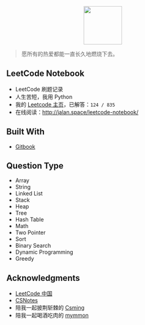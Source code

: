 <p align="center"><img width="100px" src="https://www.easyicon.net/api/resizeApi.php?id=1141865&size=128"></p>

> 愿所有的热爱都能一直长久地燃烧下去。

## LeetCode Notebook

- LeetCode 刷题记录
- 人生苦短，我用 Python
- 我的 [Leetcode 主页](https://leetcode-cn.com/jalan/)，已解答：`124 / 835`
- 在线阅读：http://jalan.space/leetcode-notebook/

## Built With

- [Gitbook](https://www.gitbook.com/?t=7)

## Question Type

- Array
- String
- Linked List
- Stack
- Heap
- Tree
- Hash Table
- Math
- Two Pointer
- Sort
- Binary Search
- Dynamic Programming
- Greedy

## Acknowledgments

- [LeetCode 中国](https://leetcode-cn.com/)
- [CSNotes](https://cyc2018.github.io/CS-Notes/#/)
- 陪我一起披荆斩棘的 [Csming](https://csming1995.github.io/)
- 陪我一起喝酒吃肉的 [mymmon](https://segmentfault.com/u/mymmon)